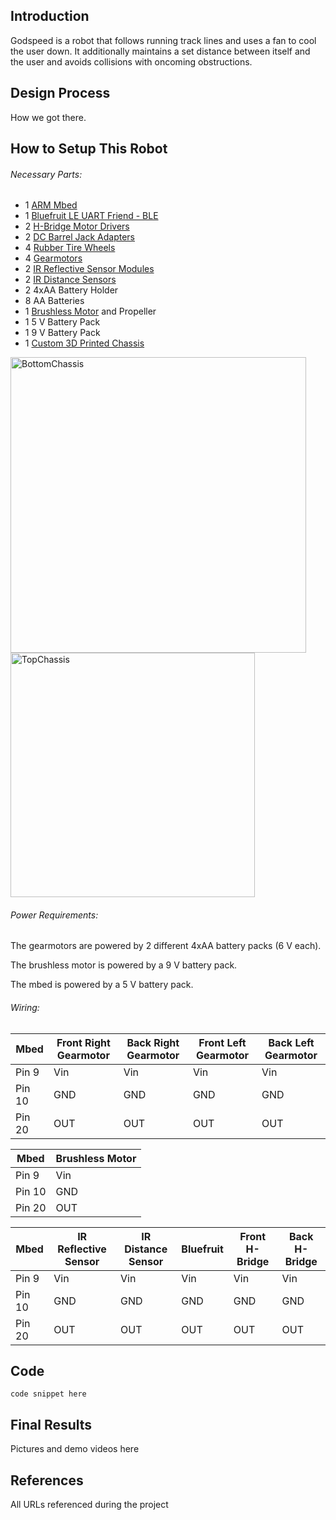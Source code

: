 ## Introduction

Godspeed is a robot that follows running track lines and uses a fan to cool the user down. It additionally maintains a set distance between itself and the user and avoids collisions with oncoming obstructions.

## Design Process

How we got there.

## How to Setup This Robot

###### Necessary Parts:

- 1 [ARM Mbed](https://www.sparkfun.com/products/9564)
- 1 [Bluefruit LE UART Friend - BLE](https://www.adafruit.com/product/2479)
- 2 [H-Bridge Motor Drivers](https://www.sparkfun.com/products/14450)
- 2 [DC Barrel Jack Adapters](https://www.sparkfun.com/products/10811)
- 4 [Rubber Tire Wheels](https://www.sparkfun.com/products/13259)
- 4 [Gearmotors](https://www.sparkfun.com/products/13302)
- 2 [IR Reflective Sensor Modules]()
- 2 [IR Distance Sensors]()
- 2 4xAA Battery Holder
- 8 AA Batteries
- 1 [Brushless Motor](https://www.amainhobbies.com/blade-torrent-110-11047600kv-fpv-racing-motor-blha1024/p633058) and Propeller
- 1 5 V Battery Pack
- 1 9 V Battery Pack
- 1 [Custom 3D Printed Chassis](https://github.com/NaomiNicholson/NaomiNicholson.github.io/files/8566920/4180_Chassis.zip)

<img width="473" alt="BottomChassis" src="https://user-images.githubusercontent.com/104459763/165387789-0ad63413-8375-432d-972e-4dc1cfaeee35.PNG"> <img width="391" alt="TopChassis" src="https://user-images.githubusercontent.com/104459763/165394988-1d8c31b5-9632-44e5-aa03-bf9e54e58a8e.PNG">

###### Power Requirements:

The gearmotors are powered by 2 different 4xAA battery packs (6 V each).

The brushless motor is powered by a 9 V battery pack.

The mbed is powered by a 5 V battery pack.

###### Wiring:

| Mbed | Front Right Gearmotor | Back Right Gearmotor | Front Left Gearmotor | Back Left Gearmotor |
|-------|--------|---------|---------|---------|
| Pin 9 | Vin | Vin | Vin | Vin |
| Pin 10 | GND | GND | GND | GND |
| Pin 20 | OUT | OUT | OUT | OUT |

| Mbed | Brushless Motor |
|-------|--------|
| Pin 9 | Vin |
| Pin 10 | GND |
| Pin 20 | OUT |

| Mbed | IR Reflective Sensor | IR Distance Sensor | Bluefruit | Front H-Bridge | Back H-Bridge |
|-------|--------|---------|---------|---------|---------|
| Pin 9 | Vin | Vin | Vin | Vin | Vin |
| Pin 10 | GND | GND | GND | GND | GND |
| Pin 20 | OUT | OUT | OUT | OUT | OUT |

## Code

```
code snippet here
```

## Final Results

Pictures and demo videos here


## References

All URLs referenced during the project
